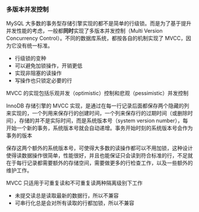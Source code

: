 ### 多版本并发控制

MySQL 大多数的事务型存储引擎实现的都不是简单的行级锁。而是为了基于提升并发性能的考虑，一般都**同时**实现了多版本并发控制（Multi Version Concurrency Control）。不同的数据库系统，都按各自的机制实现了 MVCC，因为它没有统一标准。

- 行级锁的变种
- 可以避免加锁操作，开销更低
- 实现非阻塞的读操作
- 写操作也只锁定必要的行

MVCC 的实现包括乐观并发（optimistic）控制和悲观（pessimistic）并发控制

InnoDB 存储引擎的 MVCC 实现，是通过在每一行记录后面都保存两个隐藏的列来实现的，一个列用来保存行的创建时间，一个列来保存行的过期时间（或删除时间），存储的并不是实际时间，而是系统版本号（system version number），每开始一个新的事务，系统版本号就会自动递增。事务开始时刻的系统版本号会作为事务的版本 

保存这两个额外的系统版本号，可使得大多数的读操作都可以不用加锁，这种设计使得读数据操作很简单，性能很好，并且也能保证只会读到符合标准的行，不足就在于每行记录都需要额外的存储空间，需要做更多的行检查工作，以及一些额外的维护工作。

MVCC 只适用于可重复读和不可重复读两种隔离级别下工作

- 未提交读总是读取最新的数据行，所以不兼容
- 可串行化总是会对所有读取的行都加锁，所以不兼容

